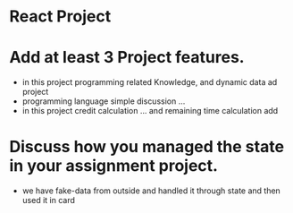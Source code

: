 # React Project

# Add at least 3 Project features.
-  in this project programming related Knowledge, and dynamic data ad project 
-  programming language simple discussion ... 
- in this project credit calculation ... and remaining time calculation add 

# Discuss how you managed the state in your assignment project.

- we have fake-data  from outside and handled it through state and then used it in card
